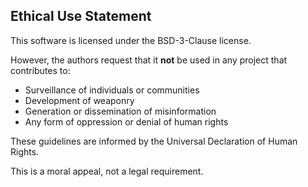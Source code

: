 ## Ethical Use Statement

This software is licensed under the BSD-3-Clause license.

However, the authors request that it **not** be used in any project that contributes to:
- Surveillance of individuals or communities
- Development of weaponry
- Generation or dissemination of misinformation
- Any form of oppression or denial of human rights

These guidelines are informed by the Universal Declaration of Human Rights.

This is a moral appeal, not a legal requirement.